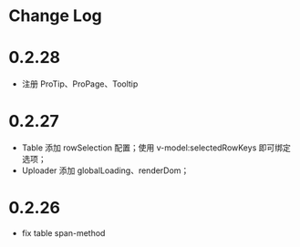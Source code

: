 # Change Log

# 0.2.28

- 注册 ProTip、ProPage、Tooltip

# 0.2.27

- Table 添加 rowSelection 配置；使用 v-model:selectedRowKeys 即可绑定选项；
- Uploader 添加 globalLoading、renderDom；

# 0.2.26

- fix table span-method
